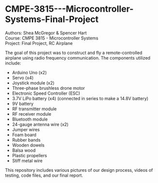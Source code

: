 # CMPE-3815---Microcontroller-Systems-Final-Project

Authors: Shea McGregor & Spencer Hart<br>
Course: CMPE 3815 - Microcontroller Systems<br>
Project: Final Project, RC Airplane

The goal of this project was to construct and fly a remote-controlled airplane using radio frequency communication.
The components utilized include:

- Arduino Uno (x2)
- Servo (x4)
- Joystick module (x2)
- Three-phase brushless drone motor
- Electronic Speed Controller (ESC)
- 3.7V LiPo battery (x4) (connected in series to make a 14.8V battery)
- 9V battery
- RF transmitter module
- RF receiver module
- Bluetooth module
- 24-gauge antenna wire (x2)
- Jumper wires
- Foam board
- Rubber bands
- Wooden dowels
- Balsa wood
- Plastic propellers 
- Stiff metal wire

This repository includes various pictures of our design process, videos of testing, code files, and our final report.
